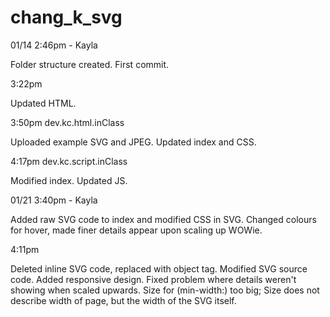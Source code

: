 # chang_k_svg

01/14 2:46pm - Kayla

Folder structure created. First commit.

3:22pm

Updated HTML.

3:50pm dev.kc.html.inClass

Uploaded example SVG and JPEG. Updated index and CSS.

4:17pm dev.kc.script.inClass

Modified index. Updated JS.

01/21 3:40pm - Kayla

Added raw SVG code to index and modified CSS in SVG. Changed colours for hover, made finer details appear upon scaling up WOWie.

4:11pm

Deleted inline SVG code, replaced with object tag. Modified SVG source code. Added responsive design.
Fixed problem where details weren't showing when scaled upwards. Size for (min-width:) too big; Size does not describe width of page, but the width of the SVG itself.
